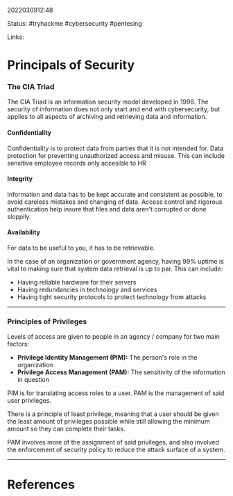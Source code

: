 2022030912:48

Status: #tryhackme #cybersecurity #pentesing

Links:

# Principals of Security
### The CIA Triad
The CIA Triad is an information security model developed in 1998. The security of information does not only start and end with cybersecurity, but applies to all aspects of archiving and retrieving data and information.

#### Confidentiality
Confidentiality is to protect data from parties that it is not intended for. Data protection for preventing unauthorized access and misuse. This can include sensitive employee records only accesible to HR


#### Integrity
Information and data has to be kept accurate and consistent as possible, to avoid careless mistakes and changing of data. Access control and rigorous authentication help insure that files and data aren't corrupted or done sloppily.

#### Availability
For data to be useful to you, it has to be retrievable.

In the case of an organization or government agency, having 99% uptime is vital to making sure that system data retrieval is up to par. This can include:

- Having reliable hardware for their servers
- Having redundancies in technology and services
- Having tight security protocols to protect technology from attacks 
---
### Principles of Privileges
Levels of access are given to people in an agency / company for two main factors:

- **Privilege Identity Management (PIM):** The person's role in the organization
- **Privilege Access Management (PAM):** The sensitivity of the information in question

PIM is for translating access roles to a user. 
PAM is the management of said user privileges.

There is a principle of least privilege, meaning that a user should be given the least amount of privileges possible while still allowing the minimum amount so they can complete their tasks.

PAM involves more of the assignment of said privileges, and also involved the enforcement of security policy to reduce the attack surface of a system.


___
# References
